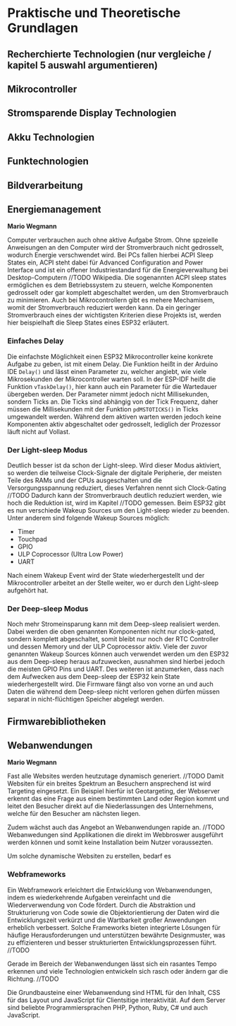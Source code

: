 # Praktische und Theoretische Grundlagen

## Recherchierte Technologien (nur vergleiche / kapitel 5 auswahl argumentieren)

## Mikrocontroller

## Stromsparende Display Technologien

## Akku Technologien

## Funktechnologien

## Bildverarbeitung 

## Energiemanagement
**Mario Wegmann**

Computer verbrauchen auch ohne aktive Aufgabe Strom. Ohne spzeielle Anweisungen an den Computer wird der Stromverbrauch nicht gedrosselt, wodurch Energie verschwendet wird. Bei PCs fallen hierbei ACPI Sleep States ein, ACPI steht dabei für Advanced Configuration and Power Interface und ist ein offener Industriestandard für die Energieverwaltung bei Desktop-Computern //TODO Wikipedia. Die sogenannten ACPI sleep states ermöglichen es dem Betriebssystem zu steuern, welche Komponenten gedrosselt oder gar komplett abgeschaltet werden, um den Stromverbrauch zu minimieren. Auch bei Mikrocontrollern gibt es mehere Mechamisem, womit der Stromverbrauch reduziert werden kann. Da ein geringer Stromverbrauch eines der wichtigsten Kriterien diese Projekts ist, werden hier beispielhaft die Sleep States eines ESP32 erläutert. 

### Einfaches Delay

Die einfachste Möglichkeit einen ESP32 Mikrocontroller keine konkrete Aufgabe zu geben, ist mit einem Delay. Die Funktion heißt in der Arduino IDE `Delay()` und lässt einen Parameter zu, welcher angiebt, wie viele Mikrosekunden der Mikrocontroller warten soll. In der ESP-IDF heißt die Funktion `vTaskDelay()`, hier kann auch ein Parameter für die Wartedauer übergeben werden. Der Parameter nimmt jedoch nicht Millisekunden, sondern Ticks an. Die Ticks sind abhängig von der Tick Frequenz, daher müssen die Millisekunden mit der Funktion `pdMSTOTICKS()` in Ticks umgewandelt werden. Während dem aktiven warten werden jedoch keine Komponenten aktiv abgeschaltet oder gedrosselt, lediglich der Prozessor läuft nicht auf Vollast. 

### Der Light-sleep Modus

Deutlich besser ist da schon der Light-sleep. Wird dieser Modus aktiviert, so werden die teilweise Clock-Signale der digitale Peripherie, der meisten Teile des RAMs und der CPUs ausgeschalten und die Versorgungsspannung reduziert, dieses Verfahren nennt sich Clock-Gating //TODO Dadurch kann der Stromverbrauch deutlich reduziert werden, wie hoch die Reduktion ist, wird im Kapitel //TODO gemessen. Beim ESP32 gibt es nun verschiede Wakeup Sources um den Light-sleep wieder zu beenden. Unter anderem sind folgende Wakeup Sources möglich: 

* Timer
* Touchpad
* GPIO
* ULP Coprocessor (Ultra Low Power)
* UART

Nach einem Wakeup Event wird der State wiederhergestellt und der Mikrocontroller arbeitet an der Stelle weiter, wo er durch den Light-sleep aufgehört hat. 

### Der Deep-sleep Modus

Noch mehr Stromeinsparung kann mit dem Deep-sleep realisiert werden. Dabei werden die oben genannten Komponenten nicht nur clock-gated, sondern komplett abgeschaltet, somit bleibt nur noch der RTC Controller und dessen Memory und der ULP Coprocessor aktiv. Viele der zuvor genannten Wakeup Sources können auch verwendet werden um den ESP32 aus dem Deep-sleep heraus aufzuwecken, ausnahmen sind hierbei jedoch die meisten GPIO Pins und UART. Des weiteren ist anzumerken, dass nach dem Aufwecken aus dem Deep-sleep der ESP32 kein State wiederhergestellt wird. Die Firmware fängt also von vorne an und auch Daten die während dem Deep-sleep nicht verloren gehen dürfen müssen separat in nicht-flüchtigen Speicher abgelegt werden. 

## Firmwarebibliotheken

## Webanwendungen
**Mario Wegmann**

Fast alle Websites werden heutzutage dynamisch generiert. //TODO Damit Websiten für ein breites Spektrum an Besuchern ansprechend ist wird Targeting eingesetzt. Ein Beispiel hierfür ist Geotargeting, der Webserver erkennt das eine Frage aus einem bestimmten Land oder Region kommt und leitet den Besucher direkt auf die Niederlassungen des Unternehmens, welche für den Besucher am nächsten liegen. 

Zudem wächst auch das Angebot an Webanwendungen rapide an. //TODO Webanwedungen sind Applikationen die direkt im Webbroswer ausgeführt werden können und somit keine Installation beim Nutzer voraussezten. 

Um solche dynamische Websiten zu erstellen, bedarf es  

### Webframeworks

Ein Webframework erleichtert die Entwicklung von Webanwendungen, indem es wiederkehrende Aufgaben vereinfacht und die Wiederverwendung von Code fördert. Durch die Abstraktion und Strukturierung von Code sowie die Objektorientierung der Daten wird die Entwicklungszeit verkürzt und die Wartbarkeit großer Anwendungen erheblich verbessert. Solche Frameworks bieten integrierte Lösungen für häufige Herausforderungen und unterstützen bewährte Designmuster, was zu effizienteren und besser strukturierten Entwicklungsprozessen führt. //TODO 

Gerade im Bereich der Webanwendungen lässt sich ein rasantes Tempo erkennen und viele Technologien entwickeln sich rasch oder ändern gar die Richtung. //TODO

Die Grundbausteine einer Webanwendung sind HTML für den Inhalt, CSS für das Layout und JavaScript für Clientsitige interaktivität. Auf dem Server sind beliebte Programmiersprachen PHP, Python, Ruby, C# und auch JavaScript. 